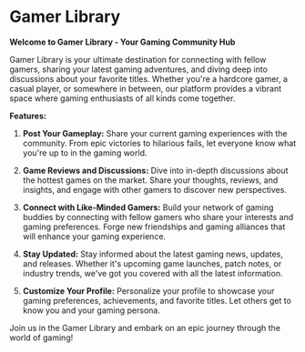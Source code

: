# Gamer Library

**Welcome to Gamer Library - Your Gaming Community Hub**

Gamer Library is your ultimate destination for connecting with fellow gamers, sharing your latest gaming adventures, and diving deep into discussions about your favorite titles. Whether you're a hardcore gamer, a casual player, or somewhere in between, our platform provides a vibrant space where gaming enthusiasts of all kinds come together.

**Features:**

1. **Post Your Gameplay:** Share your current gaming experiences with the community. From epic victories to hilarious fails, let everyone know what you're up to in the gaming world.

2. **Game Reviews and Discussions:** Dive into in-depth discussions about the hottest games on the market. Share your thoughts, reviews, and insights, and engage with other gamers to discover new perspectives.

3. **Connect with Like-Minded Gamers:** Build your network of gaming buddies by connecting with fellow gamers who share your interests and gaming preferences. Forge new friendships and gaming alliances that will enhance your gaming experience.

4. **Stay Updated:** Stay informed about the latest gaming news, updates, and releases. Whether it's upcoming game launches, patch notes, or industry trends, we've got you covered with all the latest information.

5. **Customize Your Profile:** Personalize your profile to showcase your gaming preferences, achievements, and favorite titles. Let others get to know you and your gaming persona.

 Join us in the Gamer Library and embark on an epic journey through the world of gaming!

